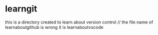 # learngit
this is a directory created to learn about version control
// the file name of learnaboutgithub is wrong it is learnaboutvscode
